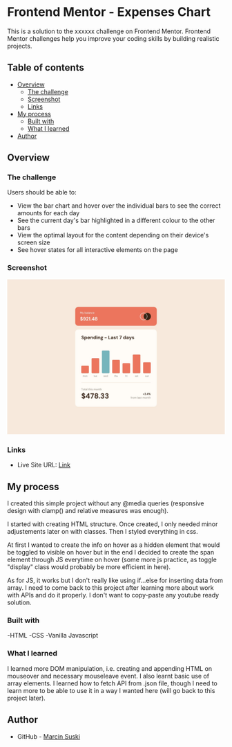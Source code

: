 # Frontend Mentor -  Expenses Chart
This is a solution to the xxxxxx challenge on Frontend Mentor. Frontend Mentor challenges help you improve your coding skills by building realistic projects.

## Table of contents
- [Overview](#overview)
  - [The challenge](#the-challenge)
  - [Screenshot](#screenshot)
  - [Links](#links)
- [My process](#my-process)
  - [Built with](#built-with)
  - [What I learned](#what-i-learned)
- [Author](#author)


## Overview

### The challenge

Users should be able to:


- View the bar chart and hover over the individual bars to see the correct amounts for each day
- See the current day's bar highlighted in a different colour to the other bars
- View the optimal layout for the content depending on their device's screen size
- See hover states for all interactive elements on the page


### Screenshot

![](./design/desktop-design.jpg)


### Links
- Live Site URL: [Link](https://comforting-shortbread-7e4bb1.netlify.app/)

## My process
I created this simple project without any @media queries (responsive design with clamp() and relative measures was enough).

I started with creating HTML structure. Once created, I only needed minor adjustements later on with classes. Then I styled everything in css.

At first I wanted to create the info on hover as a hidden element that would be toggled to visible on hover but in the end I decided to create the span element through JS everytime on hover (some more js practice, as toggle "display" class would probably be more efficient in here).

As for JS, it works but I don't really like using if...else for inserting data from array. I need to come back to this project after learning more about work with APIs and do it properly. I don't want to copy-paste any youtube ready solution.


### Built with
-HTML
-CSS
-Vanilla Javascript


### What I learned

I learned more DOM manipulation, i.e. creating and appending HTML on mouseover and necessary mouseleave event. I also learnt basic use of array elements. I learned how to fetch API from .json file, though I need to learn more to be able to use it in a way I wanted here (will go back to this project later).

## Author
- GitHub - [Marcin Suski](https://github.com/marcinsuski)
